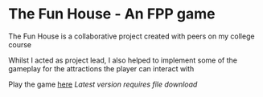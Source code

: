 # The Fun House - An FPP game

The Fun House is a collaborative project created with peers on my college course

Whilst I acted as project lead, I also helped to implement some of the gameplay for the attractions the player can interact with

Play the game [here](https://lorenpenny.itch.io/the-fun-house) _Latest version requires file download_
